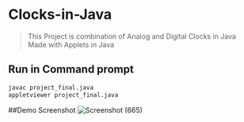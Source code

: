 # Clocks-in-Java
>This Project is combination of Analog and Digital Clocks in Java<br/>
>Made with Applets in Java

## Run in Command prompt
```sh
javac project_final.java
appletviewer project_final.java
```
##Demo Screenshot
![Screenshot (665)](https://user-images.githubusercontent.com/89585029/202647523-ae7edb21-6fde-4b9f-a597-6dca1d41dd5e.png)
